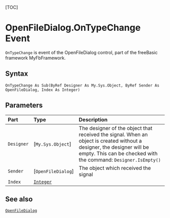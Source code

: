 [TOC]
# OpenFileDialog.OnTypeChange Event

`OnTypeChange` is event of the OpenFileDialog control, part of the freeBasic framework MyFbFramework.
## Syntax
```freeBasic
OnTypeChange As Sub(ByRef Designer As My.Sys.Object, ByRef Sender As OpenFileDialog, Index As Integer)
```

## Parameters

|Part|Type|Description|
| :------------ | :------------ | :------------ |
|`Designer`|[`My.Sys.Object`]|The designer of the object that received the signal. When an object is created without a designer, the designer will be empty. This can be checked with the command: `Designer.IsEmpty()`|
|`Sender`|[`OpenFileDialog`]|The object which received the signal|
|`Index`|[`Integer`]("https://www.freebasic.net/wiki/KeyPgInteger")||

## See also
[`OpenFileDialog`](OpenFileDialog.md)
